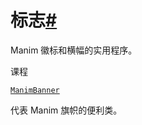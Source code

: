 # 标志[#](#module-manim.mobject.logo "此标题的固定链接")

Manim 徽标和横幅的实用程序。

课程

[`ManimBanner`](manim.mobject.logo.ManimBanner.html#manim.mobject.logo.ManimBanner "manim.mobject.logo.ManimBanner")

代表 Manim 旗帜的便利类。
